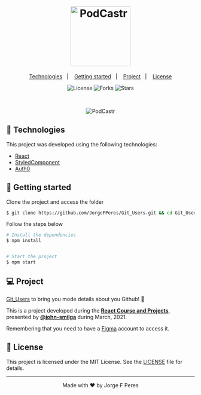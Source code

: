 <h1 align="center">
    <img alt="PodCastr" src="public/logo.svg" width="160px">
</h1>

<p align="center">
  <a href="#-technologies">Technologies</a>&nbsp;&nbsp;&nbsp;|&nbsp;&nbsp;&nbsp;
  <a href="#-layout">Getting started</a>&nbsp;&nbsp;&nbsp;|&nbsp;&nbsp;&nbsp;
  <a href="#-project">Project</a>&nbsp;&nbsp;&nbsp;|&nbsp;&nbsp;&nbsp;
  <a href="#-license">License</a>
</p>

<p align="center">
  <img  src="https://img.shields.io/static/v1?label=license&message=MIT&color=5965E0&labelColor=121214" alt="License">
  
  <img src="https://img.shields.io/github/forks/JorgeFPeres/Git_Users?label=forks&message=MIT&color=5965E0&labelColor=121214" alt="Forks">     

  <img src="https://img.shields.io/github/stars/JorgeFPeres/Git_Users?label=stars&message=MIT&color=5965E0&labelColor=121214" alt="Stars">
</p>

<br>

<p align="center">
  <img alt="PodCastr" src="public/podcastr.svg">
</p>

## 🧪 Technologies

This project was developed using the following technologies:

- [React](https://reactjs.org)
- [StyledComponent](https://styled-components.com/)
- [Auth0](https://auth0.com/)

## 🚀 Getting started

Clone the project and access the folder

```bash
$ git clone https://github.com/JorgeFPeres/Git_Users.git && cd Git_Users
```

Follow the steps below
```bash
# Install the dependencies
$ npm install


# Start the project
$ npm start
```

## 💻 Project

[Git_Users](https://git-users-project.netlify.app/) to bring you mode details about you Github! 💜 

This is a project developed during the **[React Course and Projects](https://www.udemy.com/course/react-tutorial-and-projects-course/)**, presented by **[@john-smilga](https://github.com/john-smilga)** during March, 2021.


Remembering that you need to have a [Figma](http://figma.com/) account to access it.

## 📝 License

This project is licensed under the MIT License. See the [LICENSE](LICENSE.md) file for details.


---

<p align="center">Made with ❤️ by Jorge F Peres</p>

